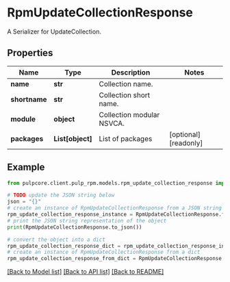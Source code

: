 # RpmUpdateCollectionResponse

A Serializer for UpdateCollection.

## Properties

Name | Type | Description | Notes
------------ | ------------- | ------------- | -------------
**name** | **str** | Collection name. | 
**shortname** | **str** | Collection short name. | 
**module** | **object** | Collection modular NSVCA. | 
**packages** | **List[object]** | List of packages | [optional] [readonly] 

## Example

```python
from pulpcore.client.pulp_rpm.models.rpm_update_collection_response import RpmUpdateCollectionResponse

# TODO update the JSON string below
json = "{}"
# create an instance of RpmUpdateCollectionResponse from a JSON string
rpm_update_collection_response_instance = RpmUpdateCollectionResponse.from_json(json)
# print the JSON string representation of the object
print(RpmUpdateCollectionResponse.to_json())

# convert the object into a dict
rpm_update_collection_response_dict = rpm_update_collection_response_instance.to_dict()
# create an instance of RpmUpdateCollectionResponse from a dict
rpm_update_collection_response_from_dict = RpmUpdateCollectionResponse.from_dict(rpm_update_collection_response_dict)
```
[[Back to Model list]](../README.md#documentation-for-models) [[Back to API list]](../README.md#documentation-for-api-endpoints) [[Back to README]](../README.md)


